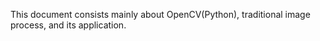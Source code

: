 This document consists mainly about OpenCV(Python), traditional image process, and its application.
